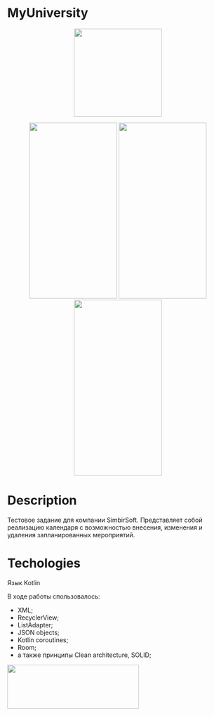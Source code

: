 # MyUniversity

<p align="center">
  <img src="https://imgur.com/DLIRAYh" width="200" height ="200">
</p>

<p align="center">
   <img src="https://imgur.com/vmtxX6N" width="200" height ="400">
   <img src="https://imgur.com/e2oaHtQ" width="200" height ="400">
   <img src="https://imgur.com/XT40OSZ" width="200" height ="400">
</p>

# Description

Тестовое задание для компании SimbirSoft.
Представляет собой реализацию календаря с возможностью внесения, изменения и удаления запланированных мероприятий.

# Techologies

Язык Kotlin

В ходе работы спользовалось:
- XML;
- RecyclerView;
- ListAdapter;
- JSON objects;
- Kotlin coroutines;
- Room;
- а также принципы Clean architecture, SOLID;
  
  
[<img src="https://imgur.com/XVSCF5a" width="300" height ="100" >](https://play.google.com/store/apps/details?id=com.myuniversityapp&hl=ru&gl=US)
